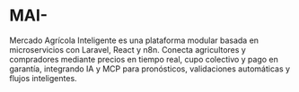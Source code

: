 # MAI-
Mercado Agrícola Inteligente es una plataforma modular basada en microservicios con Laravel, React y n8n. Conecta agricultores y compradores mediante precios en tiempo real, cupo colectivo y pago en garantía, integrando IA y MCP para pronósticos, validaciones automáticas y flujos inteligentes.
